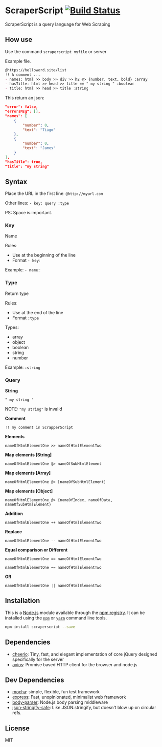 # ScraperScript [![Build Status](https://travis-ci.org/TiagoDanin/ScraperScript.png?branch=master)](https://travis-ci.org/TiagoDanin/ScraperScript)

ScraperScript is a query language for Web Scraping

## How use

Use the command `scraperscript myfile` or server

Example file.

```markdown
@https://helloword.site/list
!! A comment ...
- names: html >> body >> div >> h2 @> {number, text, bold} :array
- hasTitle: html >> head >> title == " my string " :boolean
- title: html >> head >> title :string
```

This return an json:

```json
"error": false,
"errorsMsg": [],
"names": [
	{
		"number": 0,
		"text": "Tiago"
	},
	{
		"number": 0,
		"text": "James"
	}
],
"hasTitle": true,
"title": "my string"
```

## Syntax
Place the URL in the first line: `@http://myurl.com`

Other lines: `- key: query :type`

PS: Space is important.

### Key
Name

Rules:
- Use at the beginning of the line
- Format `- key:`

Example: `- name:`

### Type
Return type

Rules:
- Use at the end of the line
- Format `:type`

Types:
- array
- object
- boolean
- string
- number

Example: `:string`

### Query

**String**

`" my string "`

NOTE: `"my string"` is invalid

**Comment**

`!! my comment in ScrapperScript`

**Elements**

`nameOfHtmlElementOne >> nameOfHtmlElementTwo`

**Map elements [String]**

`nameOfHtmlElementOne @> nameOfSubHtmlElement`

**Map elements [Array]**

`nameOfHtmlElementOne @> [nameOfSubHtmlElement]`

**Map elements [Object]**

`nameOfHtmlElementOne @> {nameOfIndex, nameOfData, nameOfSubHtmlElement}`

**Addition**

`nameOfHtmlElementOne ++ nameOfHtmlElementTwo`

**Replace**

`nameOfHtmlElementOne -- nameOfHtmlElementTwo`

**Equal comparison or Different**

`nameOfHtmlElementOne == nameOfHtmlElementTwo`

`nameOfHtmlElementOne ~= nameOfHtmlElementTwo`

**OR**

`nameOfHtmlElementOne || nameOfHtmlElementTwo`

## Installation

This is a [Node.js](https://nodejs.org/) module available through the
[npm registry](https://www.npmjs.com/). It can be installed using the
[`npm`](https://docs.npmjs.com/getting-started/installing-npm-packages-locally)
or
[`yarn`](https://yarnpkg.com/en/)
command line tools.

```sh
npm install scraperscript --save
```

## Dependencies

- [cheerio](https://ghub.io/cheerio): Tiny, fast, and elegant implementation of core jQuery designed specifically for the server
- [axios](https://ghub.io/axios): Promise based HTTP client for the browser and node.js

## Dev Dependencies

- [mocha](https://ghub.io/mocha): simple, flexible, fun test framework
- [express](https://ghub.io/express): Fast, unopinionated, minimalist web framework
- [body-parser](https://ghub.io/body-parser): Node.js body parsing middleware
- [json-stringify-safe](https://ghub.io/json-stringify-safe): Like JSON.stringify, but doesn&#39;t blow up on circular refs.


## License

MIT
